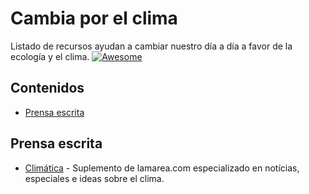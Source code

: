 # Cambia por el clima
Listado de recursos ayudan a cambiar nuestro día a día a favor de la ecología y el clima. [![Awesome](https://awesome.re/badge.svg)](https://awesome.re)

## Contenidos
- [Prensa escrita](#prensa-escrita)

## Prensa escrita
- [Climática](https://www.climatica.lamarea.com/) - Suplemento de lamarea.com especializado en notícias, especiales e ideas sobre el clima. 

